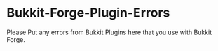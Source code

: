 Bukkit-Forge-Plugin-Errors
==========================
Please Put any errors from Bukkit Plugins here that you use with Bukkit Forge.
